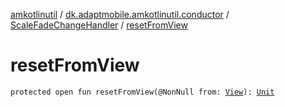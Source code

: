 [amkotlinutil](../../index.md) / [dk.adaptmobile.amkotlinutil.conductor](../index.md) / [ScaleFadeChangeHandler](index.md) / [resetFromView](reset-from-view.md)

# resetFromView

`protected open fun resetFromView(@NonNull from: `[`View`](https://developer.android.com/reference/android/view/View.html)`): `[`Unit`](https://kotlinlang.org/api/latest/jvm/stdlib/kotlin/-unit/index.html)